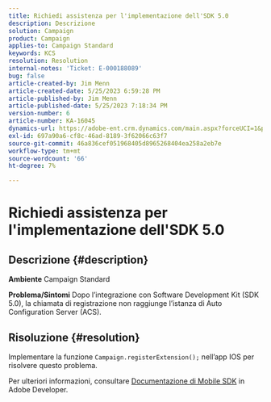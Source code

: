 ```yaml
---
title: Richiedi assistenza per l'implementazione dell'SDK 5.0
description: Descrizione
solution: Campaign
product: Campaign
applies-to: Campaign Standard
keywords: KCS
resolution: Resolution
internal-notes: 'Ticket: E-000188089'
bug: false
article-created-by: Jim Menn
article-created-date: 5/25/2023 6:59:28 PM
article-published-by: Jim Menn
article-published-date: 5/25/2023 7:18:34 PM
version-number: 6
article-number: KA-16045
dynamics-url: https://adobe-ent.crm.dynamics.com/main.aspx?forceUCI=1&pagetype=entityrecord&etn=knowledgearticle&id=edce1943-2efb-ed11-8849-6045bd006295
exl-id: 697a90a6-cf8c-46ad-8189-3f62066c63f7
source-git-commit: 46a836cef051968405d8965268404ea258a2eb7e
workflow-type: tm+mt
source-wordcount: '66'
ht-degree: 7%

---
```


# Richiedi assistenza per l&#39;implementazione dell&#39;SDK 5.0

## Descrizione {#description}

<b>Ambiente</b>
Campaign Standard


<b>Problema/Sintomi</b>
Dopo l’integrazione con Software Development Kit (SDK 5.0), la chiamata di registrazione non raggiunge l’istanza di Auto Configuration Server (ACS).


## Risoluzione {#resolution}


Implementare la funzione `Campaign.registerExtension();` nell’app IOS per risolvere questo problema.

Per ulteriori informazioni, consultare [Documentazione di Mobile SDK](https://developer.adobe.com/client-sdks/documentation/) in Adobe Developer.
